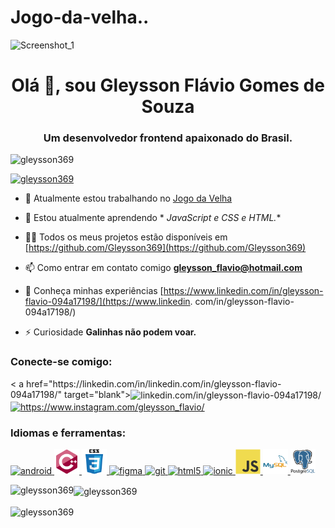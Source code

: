 # Jogo-da-velha..

![Screenshot_1](https://user-images.githubusercontent.com/66035697/162932643-8229ddd9-cace-4be2-a397-c2869f64c408.png)


<h1 align="center">Olá 👋, sou Gleysson Flávio Gomes de Souza</h1>
<h3 align="center">Um desenvolvedor frontend apaixonado do Brasil.</h3>

<p align="left"> <img src="https://komarev.com/ghpvc/?username=gleysson369&label=Profile%20views&color=0e75b6&style=flat" alt="gleysson369" /> </p>

<p align="left"> <a href ="https://github.com/ryo-ma/github-profile-trophy"><img src="https://github-profile-trophy.vercel.app/?username=gleysson369" alt="gleysson369" /></a> </p>

- 🔭 Atualmente estou trabalhando no [Jogo da Velha](https://github.com/Gleysson369/Jogo-da-velha..)

- 🌱 Estou atualmente aprendendo * *JavaScript e CSS e HTML.**

- 👨‍💻 Todos os meus projetos estão disponíveis em [https://github.com/Gleysson369](https://github.com/Gleysson369)

- 📫 Como entrar em contato comigo **gleysson_flavio@hotmail.com**

- 📄 Conheça minhas experiências [https://www.linkedin.com/in/gleysson-flavio-094a17198/](https://www.linkedin. com/in/gleysson-flavio-094a17198/)

- ⚡ Curiosidade **Galinhas não podem voar.**

<h3 align="left">Conecte-se comigo:</h3>
<p align="left">
< a href="https://linkedin.com/in/linkedin.com/in/gleysson-flavio-094a17198/" target="blank"><img align="center" src="https://raw.githubusercontent .com/rahuldkjain/github-profile-readme-generator/master/src/images/icons/Social/linked-in-alt.svg" alt="linkedin.com/in/gleysson-flavio-094a17198/" height=" 30" largura="40" /></a>
<a href="https://instagram.com/https://www.instagram.com/gleysson_flavio/" target="blank"><img align="center" src="https://raw.githubusercontent. com/rahuldkjain/github-profile-readme-generator/master/src/images/icons/Social/instagram.svg" alt="https://www.instagram.com/gleysson_flavio/" height="30" width=" 40" /></a>
</p>

<h3 align="left">Idiomas e ferramentas:</h3>
<p align="left"> <a href="https://developer.android.com" target="_blank" rel="noreferrer"> <img src="https://raw.githubusercontent.com/devicons /devicon/master/icons/android/android-original-wordmark.svg" alt="android" width="40" height="40"/> </a> <a href="https://www.w3schools .com/cpp/" target="_blank" rel="noreferrer"> <img src="https://raw.githubusercontent.com/devicons/devicon/master/icons/cplusplus/cplusplus-original.svg" alt= "cplusplus" width="40" height="40"/> </a> <a href="https://www.w3schools.com/css/" target="_blank" rel="noreferrer"><img src="https://raw.githubusercontent.com/devicons/devicon/master/icons/css3/css3-original-wordmark.svg" alt="css3" width="40" height="40"/> </a> <a href="https://www.figma.com/" target="_blank" rel="noreferrer"> <img src="https://www.vectorlogo.zone/logos/figma/ figma-icon.svg" alt="figma" width="40" height="40"/> </a> <a href="https://git-scm.com/" target="_blank" rel= "noreferrer"> <img src="https://www.vectorlogo.zone/logos/git-scm/git-scm-icon.svg" alt="git" width="40" height="40"/> </a> <a href="https://www.w3.org/html/" target="_blank" rel="noreferrer"> <img src="https://raw.githubusercontent.com/devicons/devicon/master/icons/html5/html5-original -wordmark.svg" alt="html5" width="40" height="40"/> </a> <a href="https://ionicframework.com" target="_blank" rel="noreferrer"> <img src="https://upload.wikimedia.org/wikipedia/commons/d/d1/Ionic_Logo.svg" alt="ionic" width="40" height="40"/> </a> <a href="https://developer.mozilla.org/en-US/docs/Web/JavaScript" target="_blank" rel="noreferrer"> <img src="https://raw.githubusercontent.com/devicons/devicon/master/icons/javascript/javascript-original.svg" alt="javascript" width="40" height="40"/> </a> <a href="https://www. mysql.com/" target="_blank" rel="noreferrer"> <img src="https://raw.githubusercontent.com/devicons/devicon/master/icons/mysql/mysql-original-wordmark.svg" alt ="mysql" width="40" height="40"/> </a> <a href="https://www.postgresql.org" target="_blank" rel="noreferrer"> <img src= "https://raw.githubusercontent.com/devicons/devicon/master/icons/postgresql/postgresql-original-wordmark.svg" alt="postgresql" width="40" height="40"/></a> </p>

<p><img align="left" src="https://github-readme-stats.vercel.app/api/top-langs?username=gleysson369&show_icons=true&locale=en&layout=compact" alt="gleysson369" /> </p>

<p> <img align="center" src="https://github-readme-stats.vercel.app/api?username=gleysson369&show_icons=true&locale=en" alt="gleysson369" /> </p>

<p><img align="center" src="https://github-readme-streak-stats.herokuapp.com/?user=gleysson369&" alt="gleysson369" /></p>
